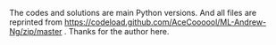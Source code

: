 The codes and solutions are main Python versions.
And all files are reprinted from https://codeload.github.com/AceCoooool/ML-Andrew-Ng/zip/master . Thanks for the author here.
